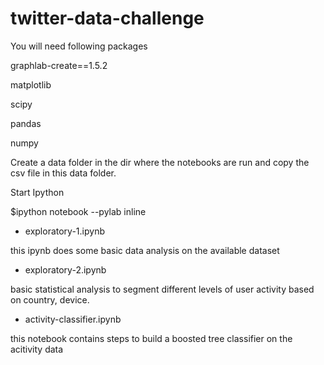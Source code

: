 # twitter-data-challenge

You will need following packages 

graphlab-create==1.5.2

matplotlib

scipy

pandas

numpy

Create a data folder in the dir where the notebooks are run and copy the csv file in this data folder.

Start Ipython

$ipython notebook --pylab inline 

- exploratory-1.ipynb

this ipynb does some basic data analysis on the available dataset

- exploratory-2.ipynb

basic statistical analysis to segment different levels of user activity based on country, device.

- activity-classifier.ipynb

this notebook contains steps to build a boosted tree classifier on the acitivity data